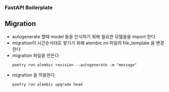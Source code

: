 ### FastAPI Boilerplate

## Migration

- autogenerate 할때 model 들을 인식하기 위해 필요한 모델을을 import 한다
- migration이 시간순서대로 쌓기기 위해 alembic.ini 파일의 file_template 을 변경한다
- migration 파일을 만든다
  ```
  poetry run alembic revision --autogenerate -m "message"
  ```
- migration 을 적용한다
  ```
  poetry run alembic upgrade head
  ```

